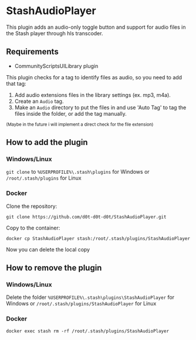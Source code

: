 # StashAudioPlayer
This plugin adds an audio-only toggle button and support for audio files in the Stash player through hls transcoder.


## Requirements
- CommunityScriptsUILibrary plugin


This plugin checks for a tag to identify files as audio, so you need to add that tag:
1) Add audio extensions files in the library settings (ex. mp3, m4a).
2) Create an `Audio` tag.
3) Make an `Audio` directory to put the files in and use 'Auto Tag' to tag the files inside the folder, or add the tag manually.

<sup>(Maybe in the future i will implement a direct check for the file extension)</sup>

## How to add the plugin
### Windows/Linux
`git clone` to `%USERPROFILE%\.stash\plugins` for Windows or `/root/.stash/plugins` for Linux

### Docker
Clone the repository:
```
git clone https://github.com/d0t-d0t-d0t/StashAudioPlayer.git
```
Copy to the container:
```
docker cp StashAudioPlayer stash:/root/.stash/plugins/StashAudioPlayer
```
Now you can delete the local copy

## How to remove the plugin

### Windows/Linux
Delete the folder `%USERPROFILE%\.stash\plugins\StashAudioPlayer` for Windows or `/root/.stash/plugins/StashAudioPlayer` for Linux

### Docker
```
docker exec stash rm -rf /root/.stash/plugins/StashAudioPlayer
```

